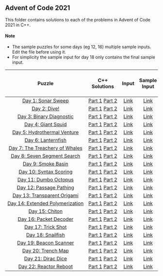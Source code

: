 ## Advent of Code 2021 ##

This folder contains solutions to each of the problems in Advent of Code 2021 in C++.

#### Note ####
- The sample puzzles for some days (eg 12, 16) multiple sample inputs. Edit the file before using it.
- For simplicity the sample input for day 18 only contains  the final sample input.


|Puzzle|C++ Solutions|Input|Sample Input|Puzzle page with solutions|
|:---:|:---:|:---:|:---:|:---:|
| <nobr> [Day 1: Sonar Sweep](https://adventofcode.com/2021/day/1) </nobr> | <nobr> [Part 1](/2021/cpp/day_01a.cpp) [Part 2](/2021/cpp/day_01b.cpp) </nobr> | </nobr> [Link](/2021/input/day_01_input) </nobr> | </nobr> [Link](/2021/sample_input/day_01_sample_input) </nobr> | </nobr> [Link](/2021/puzzles/day_01_puzzle) </nobr> |
| <nobr> [Day 2: Dive!](https://adventofcode.com/2021/day/2) </nobr> | <nobr> [Part 1](/2021/cpp/day_02a.cpp) [Part 2](/2021/cpp/day_02b.cpp) </nobr> | </nobr> [Link](/2021/input/day_02_input) </nobr> | </nobr> [Link](/2021/sample_input/day_02_sample_input) </nobr> | </nobr> [Link](/2021/puzzles/day_02_puzzle) </nobr> |
| <nobr> [Day 3: Binary Diagnostic](https://adventofcode.com/2021/day/3) </nobr> | <nobr> [Part 1](/2021/cpp/day_03a.cpp) [Part 2](/2021/cpp/day_03b.cpp) </nobr> | </nobr> [Link](/2021/input/day_03_input) </nobr> | </nobr> [Link](/2021/sample_input/day_03_sample_input) </nobr> | </nobr> [Link](/2021/puzzles/day_03_puzzle) </nobr> |
| <nobr> [Day 4: Giant Squid](https://adventofcode.com/2021/day/4) </nobr> | <nobr> [Part 1](/2021/cpp/day_04a.cpp) [Part 2](/2021/cpp/day_04b.cpp) </nobr> | </nobr> [Link](/2021/input/day_04_input) </nobr> | </nobr> [Link](/2021/sample_input/day_04_sample_input) </nobr> | </nobr> [Link](/2021/puzzles/day_04_puzzle) </nobr> |
| <nobr> [Day 5: Hydrothermal Venture](https://adventofcode.com/2021/day/5) </nobr> | <nobr> [Part 1](/2021/cpp/day_05a.cpp) [Part 2](/2021/cpp/day_05b.cpp) </nobr> | </nobr> [Link](/2021/input/day_05_input) </nobr> | </nobr> [Link](/2021/sample_input/day_05_sample_input) </nobr> | </nobr> [Link](/2021/puzzles/day_05_puzzle) </nobr> |
| <nobr> [Day 6: Lanternfish](https://adventofcode.com/2021/day/6) </nobr> | <nobr> [Part 1](/2021/cpp/day_06a.cpp) [Part 2](/2021/cpp/day_06b.cpp) </nobr> | </nobr> [Link](/2021/input/day_06_input) </nobr> | </nobr> [Link](/2021/sample_input/day_06_sample_input) </nobr> | </nobr> [Link](/2021/puzzles/day_06_puzzle) </nobr> |
| <nobr> [Day 7: The Treachery of Whales](https://adventofcode.com/2021/day/7) </nobr> | <nobr> [Part 1](/2021/cpp/day_07a.cpp) [Part 2](/2021/cpp/day_07b.cpp) </nobr> | </nobr> [Link](/2021/input/day_07_input) </nobr> | </nobr> [Link](/2021/sample_input/day_07_sample_input) </nobr> | </nobr> [Link](/2021/puzzles/day_07_puzzle) </nobr> |
| <nobr> [Day 8: Seven Segment Search](https://adventofcode.com/2021/day/8) </nobr> | <nobr> [Part 1](/2021/cpp/day_08a.cpp) [Part 2](/2021/cpp/day_08b.cpp) </nobr> | </nobr> [Link](/2021/input/day_08_input) </nobr> | </nobr> [Link](/2021/sample_input/day_08_sample_input) </nobr> | </nobr> [Link](/2021/puzzles/day_08_puzzle) </nobr> |
| <nobr> [Day 9: Smoke Basin](https://adventofcode.com/2021/day/9) </nobr> | <nobr> [Part 1](/2021/cpp/day_09a.cpp) [Part 2](/2021/cpp/day_09b.cpp) </nobr> | </nobr> [Link](/2021/input/day_09_input) </nobr> | </nobr> [Link](/2021/sample_input/day_09_sample_input) </nobr> | </nobr> [Link](/2021/puzzles/day_09_puzzle) </nobr> |
| <nobr> [Day 10: Syntax Scoring](https://adventofcode.com/2021/day/10) </nobr> | <nobr> [Part 1](/2021/cpp/day_10a.cpp) [Part 2](/2021/cpp/day_10b.cpp) </nobr> | </nobr> [Link](/2021/input/day_10_input) </nobr> | </nobr> [Link](/2021/sample_input/day_10_sample_input) </nobr> | </nobr> [Link](/2021/puzzles/day_10_puzzle) </nobr> |
| <nobr> [Day 11: Dumbo Octopus](https://adventofcode.com/2021/day/11) </nobr> | <nobr> [Part 1](/2021/cpp/day_11a.cpp) [Part 2](/2021/cpp/day_11b.cpp) </nobr> | </nobr> [Link](/2021/input/day_11_input) </nobr> | </nobr> [Link](/2021/sample_input/day_11_sample_input) </nobr> | </nobr> [Link](/2021/puzzles/day_11_puzzle) </nobr> |
| <nobr> [Day 12: Passage Pathing](https://adventofcode.com/2021/day/12) </nobr> | <nobr> [Part 1](/2021/cpp/day_12a.cpp) [Part 2](/2021/cpp/day_12b.cpp) </nobr> | </nobr> [Link](/2021/input/day_12_input) </nobr> | </nobr> [Link](/2021/sample_input/day_12_sample_input) </nobr> | </nobr> [Link](/2021/puzzles/day_12_puzzle) </nobr> |
| <nobr> [Day 13: Transparent Origami](https://adventofcode.com/2021/day/13) </nobr> | <nobr> [Part 1](/2021/cpp/day_13a.cpp) [Part 2](/2021/cpp/day_13b.cpp) </nobr> | </nobr> [Link](/2021/input/day_13_input) </nobr> | </nobr> [Link](/2021/sample_input/day_13_sample_input) </nobr> | </nobr> [Link](/2021/puzzles/day_13_puzzle) </nobr> |
| <nobr> [Day 14: Extended Polymerization](https://adventofcode.com/2021/day/14) </nobr> | <nobr> [Part 1](/2021/cpp/day_14a.cpp) [Part 2](/2021/cpp/day_14b.cpp) </nobr> | </nobr> [Link](/2021/input/day_14_input) </nobr> | </nobr> [Link](/2021/sample_input/day_14_sample_input) </nobr> | </nobr> [Link](/2021/puzzles/day_14_puzzle) </nobr> |
| <nobr> [Day 15: Chiton](https://adventofcode.com/2021/day/15) </nobr> | <nobr> [Part 1](/2021/cpp/day_15a.cpp) [Part 2](/2021/cpp/day_15b.cpp) </nobr> | </nobr> [Link](/2021/input/day_15_input) </nobr> | </nobr> [Link](/2021/sample_input/day_15_sample_input) </nobr> | </nobr> [Link](/2021/puzzles/day_15_puzzle) </nobr> |
| <nobr> [Day 16: Packet Decoder](https://adventofcode.com/2021/day/16) </nobr> | <nobr> [Part 1](/2021/cpp/day_16a.cpp) [Part 2](/2021/cpp/day_16b.cpp) </nobr> | </nobr> [Link](/2021/input/day_16_input) </nobr> | </nobr> [Link](/2021/sample_input/day_16_sample_input) </nobr> | </nobr> [Link](/2021/puzzles/day_16_puzzle) </nobr> |
| <nobr> [Day 17: Trick Shot](https://adventofcode.com/2021/day/17) </nobr> | <nobr> [Part 1](/2021/cpp/day_17a.cpp) [Part 2](/2021/cpp/day_17b.cpp) </nobr> | </nobr> [Link](/2021/input/day_17_input) </nobr> | </nobr> [Link](/2021/sample_input/day_17_sample_input) </nobr> | </nobr> [Link](/2021/puzzles/day_17_puzzle) </nobr> |
| <nobr> [Day 18: Snailfish](https://adventofcode.com/2021/day/18) </nobr> | <nobr> [Part 1](/2021/cpp/day_18a.cpp) [Part 2](/2021/cpp/day_18b.cpp) </nobr> | </nobr> [Link](/2021/input/day_18_input) </nobr> | </nobr> [Link](/2021/sample_input/day_18_sample_input) </nobr> | </nobr> [Link](/2021/puzzles/day_18_puzzle) </nobr> |
| <nobr> [Day 19: Beacon Scanner](https://adventofcode.com/2021/day/19) </nobr> | <nobr> [Part 1](/2021/cpp/day_19a.cpp) [Part 2](/2021/cpp/day_19b.cpp) </nobr> | </nobr> [Link](/2021/input/day_19_input) </nobr> | </nobr> [Link](/2021/sample_input/day_19_sample_input) </nobr> | </nobr> [Link](/2021/puzzles/day_19_puzzle) </nobr> |
| <nobr> [Day 20: Trench Map](https://adventofcode.com/2021/day/20) </nobr> | <nobr> [Part 1](/2021/cpp/day_20a.cpp) [Part 2](/2021/cpp/day_20b.cpp) </nobr> | </nobr> [Link](/2021/input/day_20_input) </nobr> | </nobr> [Link](/2021/sample_input/day_20_sample_input) </nobr> | </nobr> [Link](/2021/puzzles/day_20_puzzle) </nobr> |
| <nobr> [Day 21: Dirac Dice](https://adventofcode.com/2021/day/21) </nobr> | <nobr> [Part 1](/2021/cpp/day_21a.cpp) [Part 2](/2021/cpp/day_21b.cpp) </nobr> | </nobr> [Link](/2021/input/day_21_input) </nobr> | </nobr> [Link](/2021/sample_input/day_21_sample_input) </nobr> | </nobr> [Link](/2021/puzzles/day_21_puzzle) </nobr> |
| <nobr> [Day 22: Reactor Reboot](https://adventofcode.com/2021/day/22) </nobr> | <nobr> [Part 1](/2021/cpp/day_22a.cpp) [Part 2](/2021/cpp/day_22b.cpp) </nobr> | </nobr> [Link](/2021/input/day_22_input) </nobr> | </nobr> [Link](/2021/sample_input/day_22_sample_input) </nobr> | </nobr> [Link](/2021/puzzles/day_22_puzzle) </nobr> |
